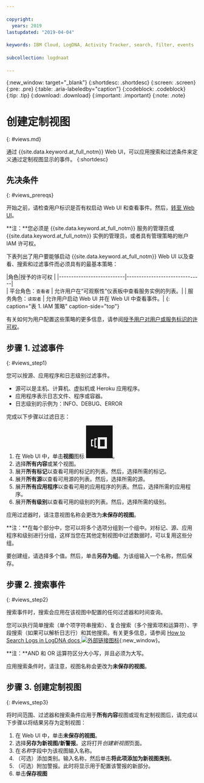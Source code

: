 ```yaml
---

copyright:
  years: 2019
lastupdated: "2019-04-04"

keywords: IBM Cloud, LogDNA, Activity Tracker, search, filter, events

subcollection: logdnaat

---
```


{:new_window: target="_blank"}
{:shortdesc: .shortdesc}
{:screen: .screen}
{:pre: .pre}
{:table: .aria-labeledby="caption"}
{:codeblock: .codeblock}
{:tip: .tip}
{:download: .download}
{:important: .important}
{:note: .note}


# 创建定制视图
{: #views.md}

通过 {{site.data.keyword.at_full_notm}} Web UI，可以应用搜索和过滤条件来定义通过定制视图显示的事件。
{:shortdesc}


## 先决条件
{: #views_prereqs}

开始之前，请检查用户标识是否有权启动 Web UI 和查看事件。然后，[转至 Web UI](/docs/services/Activity-Tracker-with-LogDNA?topic=logdnaat-launch#launch)。

**注：**您必须是 {{site.data.keyword.at_full_notm}} 服务的管理员或 {{site.data.keyword.at_full_notm}} 实例的管理员，或者具有管理策略的帐户 IAM 许可权。

下表列出了用户要能够启动 {{site.data.keyword.at_full_notm}} Web UI 以及查看、搜索和过滤事件而必须具有的最基本策略：

|角色|授予的许可权
|
|---------------------------|-------------------------------|  
| 平台角色：`查看者`     | 允许用户在“可观察性”仪表板中查看服务实例的列表。|
| 服务角色：`读取者`     | 允许用户启动 Web UI 并在 Web UI 中查看事件。|
{: caption="表 1. IAM 策略" caption-side="top"} 

有关如何为用户配置这些策略的更多信息，请参阅[授予用户对用户或服务标识的许可权](/docs/services/Activity-Tracker-with-LogDNA?topic=logdnaat-iam_view_events#iam_view_events)。



## 步骤 1. 过滤事件
{: #views_step1}

您可以按源、应用程序和日志级别过滤事件。 

* 源可以是主机、计算机、虚拟机或 Heroku 应用程序。
* 应用程序表示日志文件、程序或容器。
* 日志级别的示例为：INFO、DEBUG、ERROR

完成以下步骤以过滤日志：

1. 在 Web UI 中，单击**视图**图标 ![“配置”图标](images/views.png "“配置”图标")。
2. 选择**所有内容**或某个视图。
3. 展开**所有标记**以查看可用的标记的列表。然后，选择所需的标记。
4. 展开**所有源**以查看可用源的列表。然后，选择所需的源。
5. 展开**所有应用程序**以查看可用的应用程序的列表。然后，选择所需的应用程序。
6. 展开**所有级别**以查看可用的级别的列表。然后，选择所需的级别。

应用过滤器时，请注意视图名称会更改为**未保存的视图**。

**注：**在每个部分中，您可以将多个选项分组到一个组中。对标记、源、应用程序和级别进行分组，这样当您在其他定制视图中过滤数据时，可以复用这些分组。

要创建组，请选择多个值。然后，单击**另存为组**。为该组输入一个名称，然后保存。


## 步骤 2. 搜索事件
{: #views_step2}

搜索事件时，搜索会应用在该视图中配置的任何过滤器和时间查询。

您可以执行简单搜索（单个项字符串搜索）、复合搜索（多个搜索项和运算符）、字段搜索（如果可以解析日志行）和其他搜索。有关更多信息，请参阅 [How to Search Logs in LogDNA docs ![外部链接图标](../../icons/launch-glyph.svg "外部链接图标")](https://docs.logdna.com/docs/search){:new_window}。

**注：**AND 和 OR 运算符区分大小写，并且必须为大写。

应用搜索条件时，请注意，视图名称会更改为**未保存的视图**。



## 步骤 3. 创建定制视图
{: #views_step3}

将时间范围、过滤器和搜索条件应用于**所有内容**视图或现有定制视图后，请完成以下步骤以将结果另存为定制视图：

1. 在 Web UI 中，单击**未保存的视图**。
2. 选择**另存为新视图/新警报**。这将打开*创建新视图*页面。
3. 在*名称*字段中为该视图输入名称。
4. （可选）添加类别。输入名称，然后单击**将此项添加为新视图类别**。
5. （可选）附加警报。此时将显示用于配置该警报的新部分。
6. 单击**保存视图**




